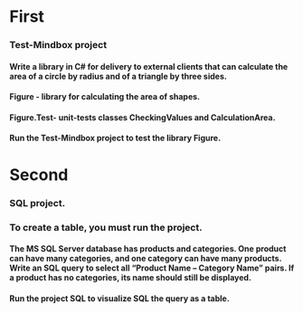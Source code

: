 # First
### Test-Mindbox project
####  Write a library in C# for delivery to external clients that can calculate the area of a circle by radius and of a triangle by three sides.
#### Figure - library for calculating the area of shapes.
#### Figure.Test- unit-tests classes CheckingValues and  CalculationArea.
#### Run the Test-Mindbox project to test the library Figure.

# Second

### SQL project.
### To create a table, you must run the project.
#### The MS SQL Server database has products and categories. One product can have many categories, and one category can have many products. Write an SQL query to select all “Product Name – Category Name” pairs. If a product has no categories, its name should still be displayed.

#### Run the project SQL  to visualize  SQL the query as a table.

